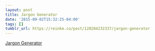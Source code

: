 ```yaml
---
layout: post
title: Jargon Generator
date: '2015-09-02T15:32:25-04:00'
tags: []
tumblr_url: https://reinke.co/post/128204232337/jargon-generator
---
```

[Jargon Generator](http://shinytoylabs.com/jargon/)  
